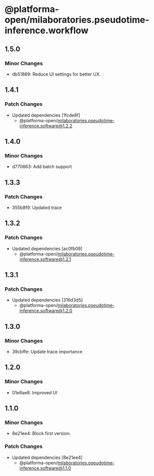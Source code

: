 # @platforma-open/milaboratories.pseudotime-inference.workflow

## 1.5.0

### Minor Changes

- db51889: Reduce UI settings for better UX.

## 1.4.1

### Patch Changes

- Updated dependencies [1fcde8f]
  - @platforma-open/milaboratories.pseudotime-inference.software@1.2.2

## 1.4.0

### Minor Changes

- d770863: Add batch support

## 1.3.3

### Patch Changes

- 355b8f9: Updated trace

## 1.3.2

### Patch Changes

- Updated dependencies [ac0fb09]
  - @platforma-open/milaboratories.pseudotime-inference.software@1.2.1

## 1.3.1

### Patch Changes

- Updated dependencies [316d3d5]
  - @platforma-open/milaboratories.pseudotime-inference.software@1.2.0

## 1.3.0

### Minor Changes

- 39cbffe: Update trace importance

## 1.2.0

### Minor Changes

- 01e6ae8: Improved UI

## 1.1.0

### Minor Changes

- 8e21ee4: Block first version.

### Patch Changes

- Updated dependencies [8e21ee4]
  - @platforma-open/milaboratories.pseudotime-inference.software@1.1.0
